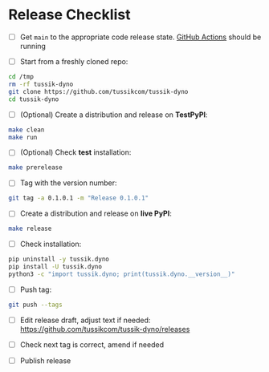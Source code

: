# Release Checklist

- [ ] Get `main` to the appropriate code release state.
      [GitHub Actions](https://github.com/tussikcom/tussikzpl/actions) should be running
      
* [ ] Start from a freshly cloned repo:

```bash
cd /tmp
rm -rf tussik-dyno
git clone https://github.com/tussikcom/tussik-dyno
cd tussik-dyno
```

* [ ] (Optional) Create a distribution and release on **TestPyPI**:

```bash
make clean
make run
```

- [ ] (Optional) Check **test** installation:

```bash
make prerelease
```

* [ ] Tag with the version number:

```bash
git tag -a 0.1.0.1 -m "Release 0.1.0.1"
```

* [ ] Create a distribution and release on **live PyPI**:

```bash
make release
```

* [ ] Check installation:

```bash
pip uninstall -y tussik.dyno
pip install -U tussik.dyno
python3 -c "import tussik.dyno; print(tussik.dyno.__version__)"
```

* [ ] Push tag:
 ```bash
git push --tags
```

* [ ] Edit release draft, adjust text if needed: https://github.com/tussikcom/tussik-dyno/releases

* [ ] Check next tag is correct, amend if needed

* [ ] Publish release